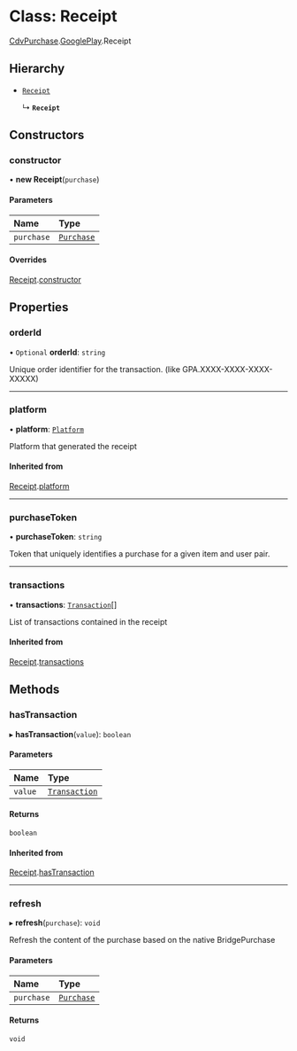 # Class: Receipt

[CdvPurchase](../modules/CdvPurchase.md).[GooglePlay](../modules/CdvPurchase.GooglePlay.md).Receipt

## Hierarchy

- [`Receipt`](CdvPurchase.Receipt.md)

  ↳ **`Receipt`**

## Constructors

### constructor

• **new Receipt**(`purchase`)

#### Parameters

| Name | Type |
| :------ | :------ |
| `purchase` | [`Purchase`](../interfaces/CdvPurchase.GooglePlay.Bridge.Purchase.md) |

#### Overrides

[Receipt](CdvPurchase.Receipt.md).[constructor](CdvPurchase.Receipt.md#constructor)

## Properties

### orderId

• `Optional` **orderId**: `string`

Unique order identifier for the transaction.  (like GPA.XXXX-XXXX-XXXX-XXXXX)

___

### platform

• **platform**: [`Platform`](../enums/CdvPurchase.Platform.md)

Platform that generated the receipt

#### Inherited from

[Receipt](CdvPurchase.Receipt.md).[platform](CdvPurchase.Receipt.md#platform)

___

### purchaseToken

• **purchaseToken**: `string`

Token that uniquely identifies a purchase for a given item and user pair.

___

### transactions

• **transactions**: [`Transaction`](CdvPurchase.Transaction.md)[]

List of transactions contained in the receipt

#### Inherited from

[Receipt](CdvPurchase.Receipt.md).[transactions](CdvPurchase.Receipt.md#transactions)

## Methods

### hasTransaction

▸ **hasTransaction**(`value`): `boolean`

#### Parameters

| Name | Type |
| :------ | :------ |
| `value` | [`Transaction`](CdvPurchase.Transaction.md) |

#### Returns

`boolean`

#### Inherited from

[Receipt](CdvPurchase.Receipt.md).[hasTransaction](CdvPurchase.Receipt.md#hastransaction)

___

### refresh

▸ **refresh**(`purchase`): `void`

Refresh the content of the purchase based on the native BridgePurchase

#### Parameters

| Name | Type |
| :------ | :------ |
| `purchase` | [`Purchase`](../interfaces/CdvPurchase.GooglePlay.Bridge.Purchase.md) |

#### Returns

`void`
